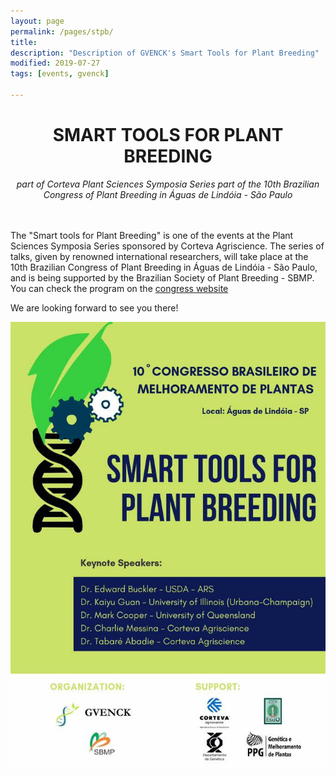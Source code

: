 ```yaml
---
layout: page
permalink: /pages/stpb/
title: 
description: "Description of GVENCK's Smart Tools for Plant Breeding"
modified: 2019-07-27
tags: [events, gvenck]

---
```


<center><h1>SMART TOOLS FOR PLANT BREEDING</h1>
<i>part of Corteva Plant Sciences Symposia Series</i>
<i>part of the 10th Brazilian Congress of Plant Breeding in Águas de Lindóia - São Paulo</i></center>
<br><br>

The "Smart tools for Plant Breeding" is one of the events at the Plant Sciences Symposia Series sponsored by Corteva Agriscience. 
The series of talks, given by renowned international researchers, will take place at the 10th Brazilian Congress of Plant Breeding in Águas de Lindóia - São Paulo, and is being supported by the Brazilian Society of Plant Breeding - SBMP. 
You can check the program on the [congress website](www.10CBMP.com)

We are looking forward to see you there! 

![banner](../images/poster_stpb.jpg)

